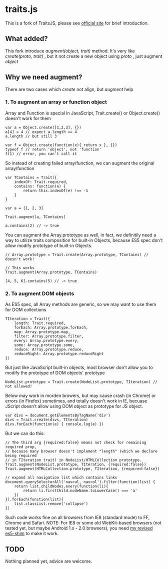 # traits.js #

This is a fork of TraitsJS, please see [official site][traitsjs] for brief introduction.

## What added? ##

This fork introduce _augment(object, trait)_ method.
It's very like _create(proto, trait)_ , 
but it not create a new object using _proto_ , just augment _object_

## Why we need augment? ##

There are two cases which _create_ not align, but _augment_ help

### 1. To augment an array or function object ###

Array and Function is special in JavaScript, 
Trait.create() or Object.create() doesn't work for them

	var a = Object.create([1,2,3], {})
	a[4] = 4 // expect a.length == 4
	a.length // but still 3 
	
	var f = Object.create(function(x){ return x }, {})
	typeof f // return 'object', not 'function'
	f(1) // error, you can't call it
	
So instead of creating failed array/function, we can augment the original array/function

	var TContains = Trait({
		indexOf: Trait.required,
		contains: function(e) {
			return this.indexOf(e) !== -1
		}
	}
	
	var a = [1, 2, 3]
	
	Trait.augment(a, TContains)
	
	a.contains(2) // -> true
	
You can augment the Array.prototype as well, in fact, 
we definitily need a way to utilize traits composition for built-in Objects, 
because ES5 spec don't allow modify prototype of built-in Objects.

	// Array.prototype = Trait.create(Array.prototype, TContains) // doesn't work!
	
	// This works
	Trait.augment(Array.prototype, TContains)
	
	[4, 5, 6].contains(5) // -> true

### 2. To augment DOM objects ###

As ES5 spec, all Array methods are generic, so we may want to use them for DOM collections

	TIteration = Trait({
		length: Trait.required,
		forEach: Array.prototype.forEach,
		map: Array.prototype.map,
		filter: Array.prototype.filter,
		every: Array.prototype.every,
		some: Array.prototype.some,
		reduce: Array.prototype.reduce,
		reduceRight: Array.prototype.reduceRight
	})
	
But just like JavaScript built-in objects, most browser don't allow you to 
modify the prototype of DOM objects' prototype

	NodeList.prototype = Trait.create(NodeList.prototype, TIteration) // not allowed!

Below may work in morden browers, but may cause crash (in Chrome) or errors (in Firefox) sometimes,
and totally doesn't work in IE, becuase JScript doesn't allow using DOM object as prototype for JS object.

	var divs = document.getElementsByTagName('div')
	divs = Trait.create(divs, TIteration)
	divs.forEach(function(e) { console.log(e) })

But we can do this:

	// The third arg {required:false} means not check for remaining required prop,
	// because many browser doesn't implement "length" (which we declare being required
	// in TIteration trait) in NodeList/HTMLCollection prototype.
	Trait.augment(NodeList.prototype, TIteration, {required:false})
	Trait.augment(HTMLCollection.prototype, TIteration, {required:false})
	
	// expand all navigation list which contains links  	
	document.querySelectorAll('nav>ul, nav>ol').filter(function(list) {
		return list.childNodes.every(function(li){
			return li.firstChild.nodeName.toLowerCase() === 'a'
		})
	}).forEach(function(list){
		list.classList.remove('collapse')
	})

Such code works fine on all browsers from IE8 (standard mode) to FF, Chrome and Safari.
NOTE: For IE8 or some old WebKit-based browsers (not tested yet, but maybe 
Android 1.x - 2.0 browsers), you need [my revised es5-shim][es5-shim] to make it work.

## TODO ##

Nothing planned yet, advice are welcome.
	
[traitsjs]:http://www.traitsjs.org/
[es5-shim]:http://github.com/hax/es5-shim